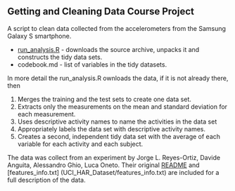 ## Getting and Cleaning Data Course Project

A script to clean data collected from the accelerometers from the Samsung Galaxy S smartphone.

* [run_analysis.R](run_analysis.R) - downloads the source archive, unpacks it and constructs the tidy data sets.
* codebook.md - list of variables in the tidy datasets.

In more detail the run_analysis.R ownloads the data, if it is not already there, then

1. Merges the training and the test sets to create one data set.
2. Extracts only the measurements on the mean and standard deviation for each measurement. 
3. Uses descriptive activity names to name the activities in the data set
4. Appropriately labels the data set with descriptive activity names. 
5. Creates a second, independent tidy data set with the average of each variable for each activity and each subject. 


The data was collect from an experiment by Jorge L. Reyes-Ortiz, Davide Anguita, Alessandro Ghio, Luca Oneto. Their original 
[README](UCI_HAR_Dataset/README.txt)
and
[features_info.txt] (UCI_HAR_Dataset/features_info.txt)
are included for a full description of the data.


